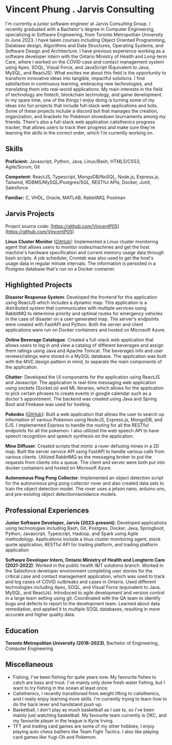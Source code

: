 # Vincent Phung . Jarvis Consulting

I'm currently a junior software engineer at Jarvis Consulting Group. I recently graduated with a Bachelor's degree in Computer Engineering, specializing in Software Engineering, from Toronto Metropolitan University in June 2023. I have taken courses including Object Oriented Programming, Database design, Algorithms and Data Structures, Operating Systems, and Software Design and Architecture. I have previous experience working as a software developer intern with the Ontario Ministry of Health and Long-term Care, where I worked on the COVID case and contact management system using Apex, SOQL, Visual Force, and JavaScript (Equivalent to Java, MySQL, and ReactJS). What excites me about this field is the opportunity to transform innovative ideas into tangible, impactful solutions. I find satisfaction in continuous learning, embracing new technologies, and translating them into real-world applications. My main interests in the field of technology are fintech, blockchain technology, and game development. In my spare time, one of the things I enjoy doing is turning some of my ideas into fun projects that include full-stack web applications and bots. Some of these projects include a discord bot that manages the creation, organization, and brackets for Pokémon showdown tournaments among my friends. There's also a full-stack web application calisthenics progress tracker, that allows users to track their progress and make sure they're learning the skills in the correct order, which I'm currently working on.

## Skills

**Proficient:** Javascript, Python, Java, Linux/Bash, HTML5/CSS3, Agile/Scrum, Git

**Competent:** ReactJS, Typescript, MongoDB/NoSQL, Node.js, Express.js, Tailwind, RDBMS/MySQL/Postgres/SQL, RESTful APIs, Docker, Junit, Salesforce

**Familiar:** C, VHDL, Oracle, MATLAB, RabbitMQ, Postman

## Jarvis Projects

Project source code: [https://github.com/VincentP05](https://github.com/VincentP05)


**Linux Cluster Monitor** [[GitHub](https://github.com/VincentP05/tree/master/linux_sql)]: Implemented a Linux cluster monitoring agent that allows users to monitor nodes/machines and get the host machine's hardware specification and current memory usage data through bash scripts.  A job scheduler, Crontab was also used to get the host's usage data in regular minute intervals.  The information is persisted in a Postgres database that's run on a Docker container.


## Highlighted Projects
**Disaster Response System**: Developed the frontend for this application using ReactJS which includes a dynamic map. This application is a distributed system that communicates with multiple services using RabbitMQ to determine priority and optimal routes for emergency vehicles in the case of disaster on a user-generated map. The server's endpoints were created with FastAPI and Python. Both the server and client applications were run on Docker containers and hosted on Microsoft Azure.

**Online Beverage Catalogue**: Created a full-stack web application that allows users to log in and view a catalog of different beverages and assign them ratings using Java and Apache Tomcat. The beverages info and user reviews/ratings were stored in a MySQL database. The application was built with the MVC design pattern in mind, to separate the main components of the application.

**Chatter**: Developed the UI components for the application using ReactJS and Javascript. The application is real-time messaging web application using sockets (Socket.io) and ML libraries, which allows for the application to pick certain phrases to create events in google calendar such as a doctor's appointment. The backend was created using Java and Spring Boot and Firebase was used for hosting.

**Pokedex** [[GitHub](https://github.com/VincentP05/MyPoked3x)]: Built a web application that allows the user to search up information of various Pokemon using NodeJS, Express.js, MongoDB, and EJS. I implemented Express to handle the routing for all the RESTful endpoints for all the pokemon. I also utilized the web speech API to have speech recognition and speech synthesis on the application.

**Mine Diffuser**: Created scripts that mimic a rover defusing mines in a 2D map. Built the server service API using FastAPI to handle various calls from various clients. Utilized RabbitMQ as the messaging broker to put the requests from clients into a queue. The client and server were both put into docker containers and hosted on Microsoft Azure.

**Autonomous Ping Pong Collector**: Implemented an object detection script for the autonomous ping pong collector rover and also created data sets to train the object detection model. The rover uses a jetson nano, arduino uno, and pre-existing object detection/avoidance models.


## Professional Experiences

**Junior Software Developer, Jarvis (2023-present)**: Developed applications using technologies including Bash, Git, Postgres, Docker, Java, Springboot, Python, Javascript, Typescript, Hadoop, and Spark using Agile methodology. Applications include a linux cluster monitoring agent, stock quote application, RESTful API for trading platform, and trading platform application

**Software Developer Intern, Ontario Ministry of Health and Longterm Care (2021-2022)**: Worked in the public health I&IT solutions branch. Worked in the Salesforce developer environment completing user stories for the critical case and contact management application, which was used to track and log cases of COVID outbreaks and cases in Ontario. Used different technologies including Apex, SOQL, and Visual Force (equivalent to Java, MySQL, and ReactJs). Introduced to agile development and version control in a large team setting using git. Coordinated with the QA team to identify bugs and defects to report to the development team. Learned about data remediation, and applied it to multiple SOQL databases, resulting in more accurate and higher quality data.


## Education
**Toronto Metropolitan University (2018-2023)**, Bachelor of Engineering, Computer Engineering


## Miscellaneous
- Fishing, I've been fishing for quite years now. My favourite fishes to catch are bass and trout. I've mainly only done fresh water fishing, but I want to try fishing in the ocean at least once.
- Calisthenics, I recently transitioned from weight lifting to calisthenics, and I really enjoy learning more skills. I'm currently trying to learn how to do the back lever and handstand push up.
- Basketball, I don't play as much basketball as I use to, so I've been mainly just watching basketball. My favourite team currently is OKC, and my favourite player in the league is Kyrie Irving.
- TFT and trading card games are some of my other hobbies, I enjoy playing auto chess battlers like Team Fight Tactics. I also like playing card games like Yugi-Oh and Pokemon.